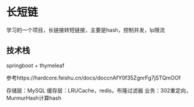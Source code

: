 # 长短链
学习的一个项目，长链接转短链接，主要是hash，控制并发，Ip限流


## 技术栈
springboot + thymeleaf

参考https://hardcore.feishu.cn/docs/doccnAfY0f35ZgnrFg7jSTQmOOf

存储层：MySQL
缓存层：LRUCache，redis，布隆过滤器
业务：302重定向，MurmurHash计算hash
